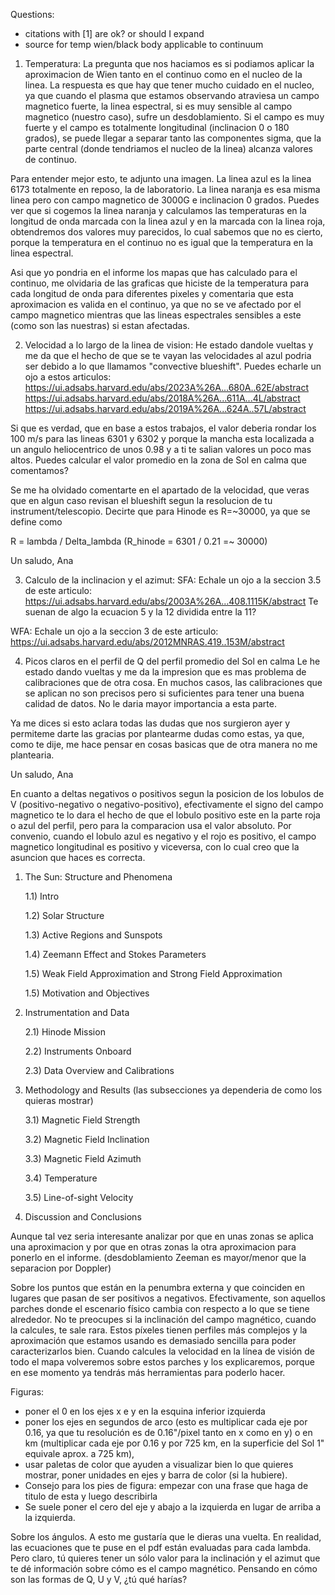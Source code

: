 Questions:
- citations with [1] are ok? or should I expand
- source for temp wien/black body applicable to continuum


1) Temperatura:
La pregunta que nos haciamos es si podiamos aplicar la aproximacion de Wien tanto en el continuo como en el nucleo de la linea. La respuesta es que hay que tener mucho cuidado en el nucleo, ya que cuando el plasma que estamos observando atraviesa un campo magnetico fuerte, la linea espectral, si es muy sensible al campo magnetico (nuestro caso), sufre un desdoblamiento. Si el campo es muy fuerte y el campo es totalmente longitudinal (inclinacion 0 o 180 grados), se puede llegar a separar tanto las componentes sigma, que la parte central (donde tendriamos el nucleo de la linea) alcanza valores de continuo.

Para entender mejor esto, te adjunto una imagen. La linea azul es la linea 6173 totalmente en reposo, la de laboratorio. La linea naranja es esa misma linea pero con campo magnetico de 3000G e inclinacion 0 grados. Puedes ver que si cogemos la linea naranja y calculamos las temperaturas en la longitud de onda marcada con la linea azul y en la marcada con la linea roja, obtendremos dos valores muy parecidos, lo cual sabemos que no es cierto, porque la temperatura en el continuo no es igual que la temperatura en la linea espectral.

Asi que yo pondria en el informe los mapas que has calculado para el continuo, me olvidaria de las graficas que hiciste de la temperatura para cada longitud de onda para diferentes pixeles y comentaria que esta aproximacion es valida en el continuo, ya que no se ve afectado por el campo magnetico mientras que las lineas espectrales sensibles a este (como son las nuestras) si estan afectadas.


2) Velocidad a lo largo de la linea de vision:
He estado dandole vueltas y me da que el hecho de que se te vayan las velocidades al azul podria ser debido a lo que llamamos "convective blueshift". Puedes echarle un ojo a estos articulos:
https://ui.adsabs.harvard.edu/abs/2023A%26A...680A..62E/abstract
https://ui.adsabs.harvard.edu/abs/2018A%26A...611A...4L/abstract
https://ui.adsabs.harvard.edu/abs/2019A%26A...624A..57L/abstract

Si que es verdad, que en base a estos trabajos, el valor deberia rondar los 100 m/s para las lineas 6301 y 6302 y porque la mancha esta localizada a un angulo heliocentrico de unos 0.98 y a ti te salian valores un poco mas altos. Puedes calcular el valor promedio en la zona de Sol en calma que comentamos?

Se me ha olvidado comentarte en el apartado de la velocidad, que veras que en algun caso revisan el blueshift segun la resolucion de tu instrument/telescopio. Decirte que para Hinode es R=~30000, ya que se define como

R = lambda / Delta_lambda (R_hinode = 6301 / 0.21 =~ 30000)

Un saludo, Ana


3) Calculo de la inclinacion y el azimut:
SFA:
Echale un ojo a la seccion 3.5 de este articulo:
https://ui.adsabs.harvard.edu/abs/2003A%26A...408.1115K/abstract
Te suenan de algo la ecuacion 5 y la 12 dividida entre la 11?

WFA:
Echale un ojo a la seccion 3 de este articulo:
https://ui.adsabs.harvard.edu/abs/2012MNRAS.419..153M/abstract


4) Picos claros en el perfil de Q del perfil promedio del Sol en calma
Le he estado dando vueltas y me da la impresion que es mas problema de calibraciones que de otra cosa. En muchos casos, las calibraciones que se aplican no son precisos pero si suficientes para tener una buena calidad de datos. No le daria mayor importancia a esta parte.


Ya me dices si esto aclara todas las dudas que nos surgieron ayer y permiteme darte las gracias por plantearme dudas como estas, ya que, como te dije, me hace pensar en cosas basicas que de otra manera no me plantearia.



Un saludo, Ana




En cuanto a deltas negativos o positivos segun la posicion de los lobulos de V (positivo-negativo o negativo-positivo), efectivamente el signo del campo magnetico te lo dara el hecho de que el lobulo positivo este en la parte roja o azul del perfil, pero para la comparacion usa el valor absoluto. Por convenio, cuando el lobulo azul es negativo y el rojo es positivo, el campo magnetico longitudinal es positivo y viceversa, con lo cual creo que la asuncion que haces es correcta.




1) The Sun: Structure and Phenomena

     1.1) Intro

     1.2) Solar Structure

     1.3) Active Regions and Sunspots

     1.4) Zeemann Effect and Stokes Parameters

     1.5) Weak Field Approximation and Strong Field Approximation

     1.5) Motivation and Objectives



2) Instrumentation and Data

     2.1) Hinode Mission

     2.2) Instruments Onboard

     2.3) Data Overview and Calibrations



3) Methodology and Results (las subsecciones ya dependeria de como los quieras mostrar)

     3.1) Magnetic Field Strength

     3.2) Magnetic Field Inclination

     3.3) Magnetic Field Azimuth

     3.4) Temperature

     3.5) Line-of-sight Velocity



4) Discussion and Conclusions










Aunque tal vez seria interesante analizar por que en unas zonas se aplica una aproximacion y por que en otras zonas la otra aproximacion para ponerlo en el informe. (desdoblamiento Zeeman es mayor/menor que la separacion por Doppler)





Sobre los puntos que están en la penumbra externa y que coinciden en lugares que pasan de ser positivos a negativos. Efectivamente, son aquellos parches donde el escenario físico cambia con respecto a lo que se tiene alrededor. No te preocupes si la inclinación del campo magnético, cuando la calcules, te sale rara. Estos píxeles tienen perfiles más complejos y la aproximación que estamos usando es demasiado sencilla para poder caracterizarlos bien. Cuando calcules la velocidad en la línea de visión de todo el mapa volveremos sobre estos parches y los explicaremos, porque en ese momento ya tendrás más herramientas para poderlo hacer.


Figuras:
- poner el 0 en los ejes x e y en la esquina inferior izquierda
- poner los ejes en segundos de arco (esto es multiplicar cada eje por 0.16, ya que tu resolución es de 0.16"/pixel tanto en x como en y) o en km (multiplicar cada eje por 0.16 y por 725 km, en la superficie del Sol 1" equivale aprox. a 725 km),
- usar paletas de color que ayuden a visualizar bien lo que quieres mostrar, poner unidades en ejes y barra de color (si la hubiere).
- Consejo para los pies de figura: empezar con una frase que haga de titulo de esta y luego describirla
- Se suele poner el cero del eje y abajo a la izquierda en lugar de arriba a la izquierda.

Sobre los ángulos. A esto me gustaría que le dieras una vuelta. En realidad, las ecuaciones que te puse en el pdf están evaluadas para cada lambda. Pero claro, tú quieres tener un sólo valor para la inclinación y el azimut que te dé información sobre cómo es el campo magnético. Pensando en cómo son las formas de Q, U y V, ¿tú qué harías?
